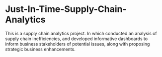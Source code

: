 # Just-In-Time-Supply-Chain-Analytics
This is a supply chain analytics project. In which conducted an analysis of supply chain inefficiencies, and developed informative dashboards to inform business stakeholders of potential issues, along with proposing strategic business enhancements.
